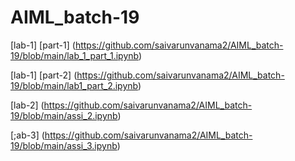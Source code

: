# AIML_batch-19

[lab-1] [part-1] (https://github.com/saivarunvanama2/AIML_batch-19/blob/main/lab_1_part_1.ipynb)

[lab-1] [part-2] (https://github.com/saivarunvanama2/AIML_batch-19/blob/main/lab1_part_2.ipynb)

[lab-2] (https://github.com/saivarunvanama2/AIML_batch-19/blob/main/assi_2.ipynb)

[;ab-3] (https://github.com/saivarunvanama2/AIML_batch-19/blob/main/assi_3.ipynb)
